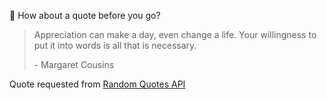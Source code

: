 📣 How about a quote before you go?

> Appreciation can make a day, even change a life. Your willingness to put it into words is all that is necessary.
>
> <p>- Margaret Cousins</p>

Quote requested from [Random Quotes API](https://github.com/lukePeavey/quotable)
